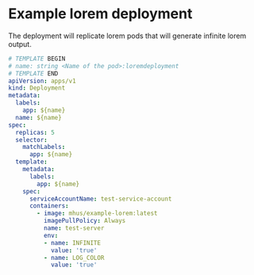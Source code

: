 
# Example lorem deployment

The deployment will replicate lorem pods that will generate infinite lorem output.

```yaml
# TEMPLATE BEGIN
# name: string <Name of the pod>:loremdeployment
# TEMPLATE END
apiVersion: apps/v1
kind: Deployment
metadata:
  labels:
    app: ${name}
  name: ${name}
spec:
  replicas: 5
  selector:
    matchLabels:
      app: ${name}
  template:
    metadata:
      labels:
        app: ${name}
    spec:
      serviceAccountName: test-service-account
      containers:
        - image: mhus/example-lorem:latest
          imagePullPolicy: Always
          name: test-server
          env:
          - name: INFINITE
            value: 'true'
          - name: LOG_COLOR
            value: 'true'
```
